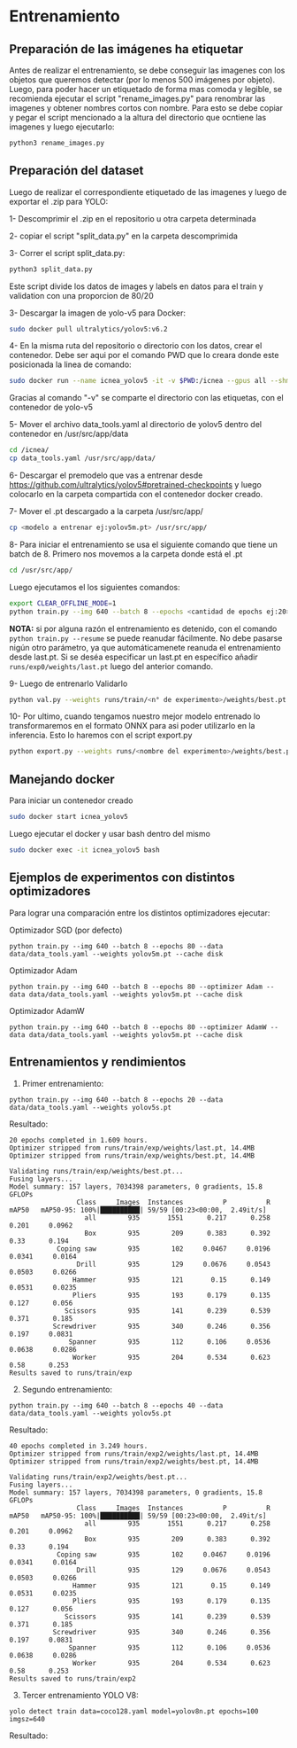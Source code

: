 # Entrenamiento

## Preparación de las imágenes ha etiquetar
Antes de realizar el entrenamiento, se debe conseguir las imagenes con los objetos que queremos detectar (por lo menos 500 imágenes por objeto). Luego, para poder hacer un etiquetado de forma mas comoda y legible, se recomienda ejecutar el script "rename_images.py" para renombrar las imagenes y obtener nombres cortos con nombre. Para esto se debe copiar y pegar el script mencionado a la altura del directorio que ocntiene las imagenes y luego ejecutarlo:

```bash
python3 rename_images.py
```

## Preparación del dataset
Luego de realizar el correspondiente etiquetado de las imagenes y luego de exportar el .zip para YOLO:

1- Descomprimir el .zip en el repositorio u otra carpeta determinada

2- copiar el script "split_data.py" en la carpeta descomprimida

3- Correr el script split_data.py:

```bash
python3 split_data.py
```
Este script divide los datos de images y labels en datos para el train y validation con una proporcion de 80/20

3- Descargar la imagen de yolo-v5 para Docker:

```bash
sudo docker pull ultralytics/yolov5:v6.2 
```

4- En la misma ruta del repositorio o directorio con los datos, crear el contenedor. Debe ser aqui por el comando PWD que lo creara donde este posicionada la linea de comando:

```bash
sudo docker run --name icnea_yolov5 -it -v $PWD:/icnea --gpus all --shm-size=8gb ultralytics/yolov5:v6.2
```
Gracias al comando "-v" se comparte el directorio con las etiquetas, con el contenedor de yolo-v5

5- Mover el archivo data_tools.yaml al directorio de yolov5 dentro del contenedor en /usr/src/app/data
```bash
cd /icnea/
cp data_tools.yaml /usr/src/app/data/
```

6- Descargar el premodelo que vas a entrenar desde https://github.com/ultralytics/yolov5#pretrained-checkpoints y luego colocarlo en la carpeta compartida con el contenedor docker creado.

7- Mover el .pt descargado a la carpeta /usr/src/app/
```bash
cp <modelo a entrenar ej:yolov5m.pt> /usr/src/app/
```

8- Para iniciar el entrenamiento se usa el siguiente comando que tiene un batch de 8. Primero nos movemos a la carpeta donde está el .pt
```bash
cd /usr/src/app/
```
Luego ejecutamos el los siguientes comandos:
```bash
export CLEAR_OFFLINE_MODE=1
python train.py --img 640 --batch 8 --epochs <cantidad de epochs ej:20> --data data/data_tools.yaml --weights <modelo a entrenar ej:yolov5m.pt> 
```
**NOTA:** si por alguna razón el entrenamiento es detenido, con el comando `python train.py --resume` se puede reanudar fácilmente. No debe pasarse nigún otro parámetro, ya que automáticamenete reanuda el entrenamiento desde last.pt. Si se deséa especificar un last.pt en específico añadir `runs/exp0/weights/last.pt` luego del anterior comando.


9- Luego de entrenarlo Validarlo
```bash
python val.py --weights runs/train/<n° de experimento>/weights/best.pt --data data/data_tools.yaml --batch 8 --img 640 --half

```

10- Por ultimo, cuando tengamos nuestro mejor modelo entrenado lo transformaremos en el formato ONNX para asi poder utilizarlo en la inferencia.
Esto lo haremos con el script export.py

```bash
python export.py --weights runs/<nombre del experimento>/weights/best.pt --include onnx --opset 12 --batch-size 8
```

## Manejando docker

Para iniciar un contenedor creado
```bash
sudo docker start icnea_yolov5
```

Luego ejecutar el docker y usar bash dentro del mismo
```bash
sudo docker exec -it icnea_yolov5 bash
```

## Ejemplos de experimentos con distintos optimizadores

Para lograr una comparación entre los distintos optimizadores ejecutar:

Optimizador SGD (por defecto)
```
python train.py --img 640 --batch 8 --epochs 80 --data data/data_tools.yaml --weights yolov5m.pt --cache disk
```

Optimizador Adam
```
python train.py --img 640 --batch 8 --epochs 80 --optimizer Adam --data data/data_tools.yaml --weights yolov5m.pt --cache disk
```

Optimizador AdamW
```
python train.py --img 640 --batch 8 --epochs 80 --optimizer AdamW --data data/data_tools.yaml --weights yolov5m.pt --cache disk
```

## Entrenamientos y rendimientos

1. Primer entrenamiento:
```
python train.py --img 640 --batch 8 --epochs 20 --data data/data_tools.yaml --weights yolov5s.pt

```
Resultado:
```
20 epochs completed in 1.609 hours.
Optimizer stripped from runs/train/exp/weights/last.pt, 14.4MB
Optimizer stripped from runs/train/exp/weights/best.pt, 14.4MB

Validating runs/train/exp/weights/best.pt...
Fusing layers... 
Model summary: 157 layers, 7034398 parameters, 0 gradients, 15.8 GFLOPs
                 Class     Images  Instances          P          R      mAP50   mAP50-95: 100%|██████████| 59/59 [00:23<00:00,  2.49it/s]
                   all        935       1551      0.217      0.258      0.201     0.0962
                   Box        935        209      0.383      0.392       0.33      0.194
            Coping saw        935        102     0.0467     0.0196     0.0341     0.0164
                 Drill        935        129     0.0676     0.0543     0.0503     0.0266
                Hammer        935        121       0.15      0.149     0.0531     0.0235
                Pliers        935        193      0.179      0.135      0.127      0.056
              Scissors        935        141      0.239      0.539      0.371      0.185
           Screwdriver        935        340      0.246      0.356      0.197     0.0831
               Spanner        935        112      0.106     0.0536     0.0638     0.0286
                Worker        935        204      0.534      0.623       0.58      0.253
Results saved to runs/train/exp
```

2. Segundo entrenamiento:
```
python train.py --img 640 --batch 8 --epochs 40 --data data/data_tools.yaml --weights yolov5s.pt
```
Resultado:
```
40 epochs completed in 3.249 hours.
Optimizer stripped from runs/train/exp2/weights/last.pt, 14.4MB
Optimizer stripped from runs/train/exp2/weights/best.pt, 14.4MB

Validating runs/train/exp2/weights/best.pt...
Fusing layers... 
Model summary: 157 layers, 7034398 parameters, 0 gradients, 15.8 GFLOPs
                 Class     Images  Instances          P          R      mAP50   mAP50-95: 100%|██████████| 59/59 [00:23<00:00,  2.49it/s]
                   all        935       1551      0.217      0.258      0.201     0.0962
                   Box        935        209      0.383      0.392       0.33      0.194
            Coping saw        935        102     0.0467     0.0196     0.0341     0.0164
                 Drill        935        129     0.0676     0.0543     0.0503     0.0266
                Hammer        935        121       0.15      0.149     0.0531     0.0235
                Pliers        935        193      0.179      0.135      0.127      0.056
              Scissors        935        141      0.239      0.539      0.371      0.185
           Screwdriver        935        340      0.246      0.356      0.197     0.0831
               Spanner        935        112      0.106     0.0536     0.0638     0.0286
                Worker        935        204      0.534      0.623       0.58      0.253
Results saved to runs/train/exp2
```

3. Tercer entrenamiento YOLO V8:
```
yolo detect train data=coco128.yaml model=yolov8n.pt epochs=100 imgsz=640
```
Resultado:
```

```

